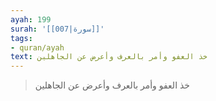 ```yaml
---
ayah: 199
surah: '[[007|سورة]]'
tags:
- quran/ayah
text: خذ العفو وأمر بالعرف وأعرض عن الجاهلين
---
```

> خذ العفو وأمر بالعرف وأعرض عن الجاهلين
